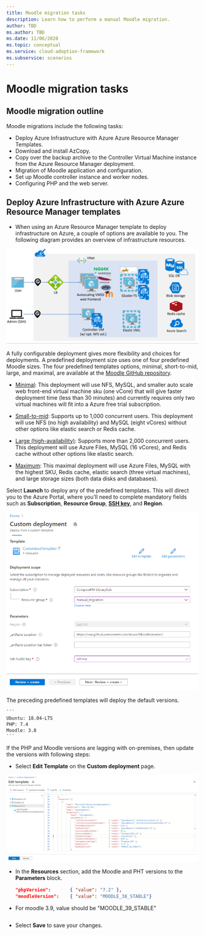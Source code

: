 ```yaml
---
title: Moodle migration tasks
description: Learn how to perform a manual Moodle migration.
author: TBD
ms.author: TBD
ms.date: 11/06/2020
ms.topic: conceptual
ms.service: cloud-adoption-framework
ms.subservice: scenarios
---
```


# Moodle migration tasks

## Moodle migration outline

Moodle migrations include the following tasks:
- Deploy Azure Infrastructure with Azure Azure Resource Manager Templates.
- Download and install AzCopy.
- Copy over the backup archive to the Controller Virtual Machine instance from the Azure Resource Manager deployment.
- Migration of Moodle application and configuration.
- Set up Moodle controller instance and worker nodes. 
- Configuring PHP and the web server.

## Deploy Azure Infrastructure with Azure Azure Resource Manager templates

- When using an Azure Resource Manager template to deploy infrastructure on Azure, a couple of options are available to you. The following diagram provides an overview of infrastructure resources.

![TBD](images/architecture.png)

A fully configurable deployment gives more flexibility and choices for deployments. A predefined deployment size uses one of four predefined Moodle sizes. The four predefined templates options, minimal, short-to-mid, large, and maximal, are available at the [Moodle GitHub repository](https://github.com/Azure/Moodle).

- [Minimal](https://portal.azure.com/#create/Microsoft.Template/uri/https%3A%2F%2Fraw.githubusercontent.com%2FAzure%2FMoodle%2Fmaster%2Fazuredeploy-minimal.json): This deployment will use NFS, MySQL, and smaller auto scale web front-end virtual machine sku (one vCore) that will give faster deployment time (less than 30 minutes) and currently requires only two virtual machines will fit into a Azure free trial subscription.  

- [Small-to-mid](https://portal.azure.com/#create/Microsoft.Template/uri/https%3A%2F%2Fraw.githubusercontent.com%2FAzure%2FMoodle%2Fmaster%2Fazuredeploy-small2mid-noha.json): Supports up to 1,000 concurrent users. This deployment will use NFS (no high availability) and MySQL (eight vCores) without other options like elastic search or Redis cache.  

- [Large (high-availability)](https://portal.azure.com/#create/Microsoft.Template/uri/https%3A%2F%2Fraw.githubusercontent.com%2FAzure%2FMoodle%2Fmaster%2Fazuredeploy-large-ha.json): Supports more than 2,000 concurrent users. This deployment will use Azure Files, MySQL (16 vCores), and Redis cache without other options like elastic search.  

- [Maximum](https://portal.azure.com/#create/Microsoft.Template/uri/https%3A%2F%2Fraw.githubusercontent.com%2FAzure%2FMoodle%2Fmaster%2Fazuredeploy-maximal.json): This maximal deployment will use Azure Files, MySQL with the highest SKU, Redis cache, elastic search (three virtual machines), and large storage sizes (both data disks and databases).

Select **Launch** to deploy any of the predefined templates. This will direct you to the Azure Portal, where you'll need to complete mandatory fields such as **Subscription**, **Resource Group**, [**SSH key**](https://docs.github.com/en/github/authenticating-to-github/generating-a-new-ssh-key-and-adding-it-to-the-ssh-agent), and **Region**.

![TBD](images/customdeployment.png)

The preceding predefined templates will deploy the default versions.

    ```
    Ubuntu: 18.04-LTS
    PHP: 7.4
    Moodle: 3.8
    ```

If the PHP and Moodle versions are lagging with on-premises, then update the versions with following steps:

- Select **Edit Template** on the **Custom deployment** page.
    
![TBD](images/edittemplate.png)

- In the **Resources** section, add the Moodle and PHT versions to the **Parameters** block.

    ```json
    "phpVersion":       { "value": "7.2" },
    "moodleVersion":    { "value": "MOODLE_38_STABLE"}

- For moodle 3.9, value should be "MOODLE_39_STABLE"
    ```

- Select **Save** to save your changes.